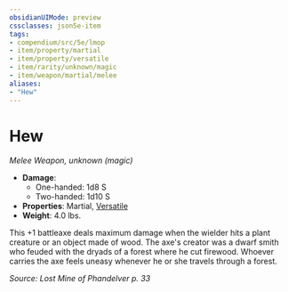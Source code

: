 ```yaml
---
obsidianUIMode: preview
cssclasses: json5e-item
tags:
- compendium/src/5e/lmop
- item/property/martial
- item/property/versatile
- item/rarity/unknown/magic
- item/weapon/martial/melee
aliases: 
- "Hew"
---
```

# Hew
*Melee Weapon, unknown (magic)*  

- **Damage**:
  - One-handed: 1d8 S
  - Two-handed: 1d10 S
- **Properties**: Martial, [Versatile](/compendium/rules/item-properties.md#Versatile)
- **Weight**: 4.0 lbs.

This +1 battleaxe deals maximum damage when the wielder hits a plant creature or an object made of wood. The axe's creator was a dwarf smith who feuded with the dryads of a forest where he cut firewood. Whoever carries the axe feels uneasy whenever he or she travels through a forest.

*Source: Lost Mine of Phandelver p. 33*